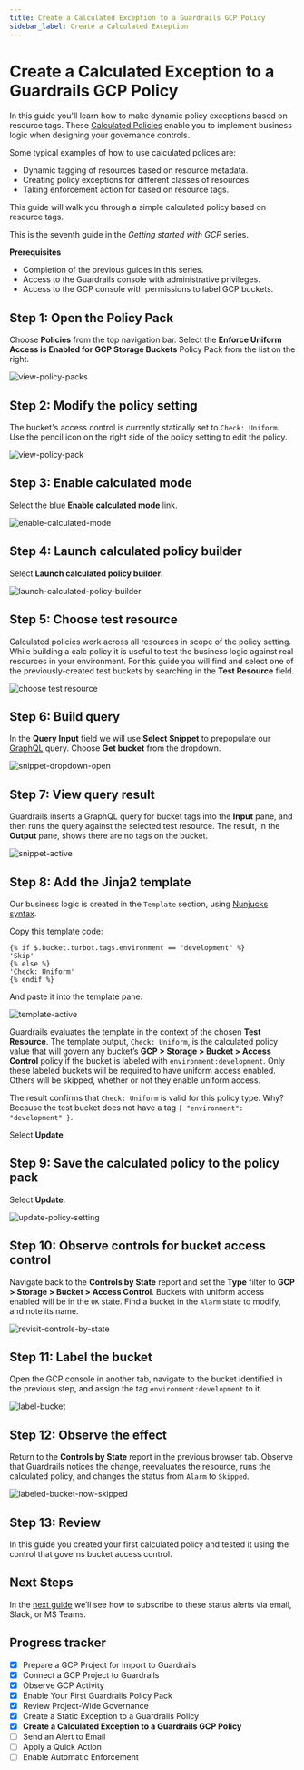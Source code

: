 ```yaml
---
title: Create a Calculated Exception to a Guardrails GCP Policy
sidebar_label: Create a Calculated Exception
---
```


# Create a Calculated Exception to a Guardrails GCP Policy

In this guide you'll learn how to make dynamic policy exceptions based on resource tags. These [Calculated Policies](/guardrails/docs/reference/glossary#calculated-policy) enable you to implement business logic when designing your governance controls.

Some typical examples of how to use calculated polices are:

- Dynamic tagging of resources based on resource metadata.
- Creating policy exceptions for different classes of resources.
- Taking enforcement action for based on resource tags.

This guide will walk you through a simple calculated policy based on resource tags.

This is the seventh guide in the *Getting started with GCP* series.

**Prerequisites**

- Completion of the previous guides in this series.
- Access to the Guardrails console with administrative privileges.
- Access to the GCP console with permissions to label GCP buckets.

## Step 1: Open the Policy Pack

Choose **Policies** from the top navigation bar. Select the **Enforce Uniform Access is Enabled for GCP Storage Buckets** Policy Pack from the list on the right.

<p><img alt="view-policy-packs" src="/images/docs/guardrails/getting-started/getting-started-gcp/create-calculated-exception/view-policy-packs.png"/></p>


## Step 2: Modify the policy setting

The bucket's access control is currently statically set to `Check: Uniform`. Use the pencil icon on the right side of the policy setting to edit the policy.

<p><img alt="view-policy-pack" src="/images/docs/guardrails/getting-started/getting-started-gcp/create-calculated-exception/view-policy-pack.png"/></p>

## Step 3: Enable calculated mode

Select the blue **Enable calculated mode** link.

<p><img alt="enable-calculated-mode" src="/images/docs/guardrails/getting-started/getting-started-gcp/create-calculated-exception/enable-calculated-mode.png"/></p>

## Step 4: Launch calculated policy builder

Select **Launch calculated policy builder**.

<p><img alt="launch-calculated-policy-builder" src="/images/docs/guardrails/getting-started/getting-started-gcp/create-calculated-exception/launch-builder.png"/></p>


## Step 5: Choose test resource

Calculated policies work across all resources in scope of the policy setting. While building a calc policy it is useful to test the business logic against real resources in your environment. For this guide you will find and select one of the previously-created test buckets by searching in the **Test Resource** field.

<p><img alt="choose test resource" src="/images/docs/guardrails/getting-started/getting-started-gcp/create-calculated-exception/choose-test-resource.png"/></p>

## Step 6: Build query

In the **Query Input** field we will use **Select Snippet** to prepopulate our [GraphQL](/guardrails/docs/reference/glossary#graphql) query. Choose **Get bucket** from the dropdown.

<p><img alt="snippet-dropdown-open" src="/images/docs/guardrails/getting-started/getting-started-gcp/create-calculated-exception/open-snippet-dropdown.png"/></p>

## Step 7: View query result

Guardrails inserts a GraphQL query for bucket tags into the **Input** pane, and then runs the query against the selected test resource. The result, in the **Output** pane, shows there are no tags on the bucket.

<p><img alt="snippet-active" src="/images/docs/guardrails/getting-started/getting-started-gcp/create-calculated-exception/snippet-active.png"/></p>

## Step 8: Add the Jinja2 template

Our business logic is created in the `Template` section, using [Nunjucks syntax](https://mozilla.github.io/nunjucks/templating.html).

Copy this template code:

```nunjucks
{% if $.bucket.turbot.tags.environment == "development" %}
'Skip'
{% else %}
'Check: Uniform'
{% endif %}
```

And paste it into the template pane.

<p><img alt="template-active" src="/images/docs/guardrails/getting-started/getting-started-gcp/create-calculated-exception/template-active.png"/></p>

Guardrails evaluates the template in the context of the chosen **Test Resource**. The template output, `Check: Uniform`, is the calculated policy value that will govern any bucket’s **GCP > Storage > Bucket > Access Control** policy if the bucket is labeled with `environment:development`. Only these labeled buckets will be required to have uniform access enabled. Others will be skipped, whether or not they enable uniform access.

The result confirms that `Check: Uniform` is valid for this policy type.  Why? Because the test bucket does not have a tag `{ "environment": "development" }`.

Select **Update**

## Step 9: Save the calculated policy to the policy pack

Select **Update**.

<p><img alt="update-policy-setting" src="/images/docs/guardrails/getting-started/getting-started-gcp/create-calculated-exception/update-setting.png"/></p>

## Step 10: Observe controls for bucket access control

Navigate back to the **Controls by State** report and set the **Type** filter to **GCP > Storage > Bucket > Access Control**. Buckets with uniform access enabled will be in the `OK` state. Find a bucket in the `Alarm` state to modify, and note its name.

<p><img alt="revisit-controls-by-state" src="/images/docs/guardrails/getting-started/getting-started-gcp/create-calculated-exception/revisit-controls-by-state.png"/></p>

## Step 11: Label the bucket

Open the GCP console in another tab, navigate to the bucket identified in the previous step, and assign the tag `environment:development` to it.

<p><img alt="label-bucket" src="/images/docs/guardrails/getting-started/getting-started-gcp/create-calculated-exception/label-the-bucket.png"/></p>


## Step 12: Observe the effect

Return to the **Controls by State** report in the previous browser tab.  Observe that Guardrails notices the change, reevaluates the resource, runs the calculated policy, and changes the status from `Alarm` to `Skipped`.

<p><img alt="labeled-bucket-now-skipped" src="/images/docs/guardrails/getting-started/getting-started-gcp/create-calculated-exception/labeled-bucket-now-skipped.png"/></p>

## Step 13: Review

In this guide you created your first calculated policy and tested it using the control that governs bucket access control.

## Next Steps

In the [next guide](/guardrails/docs/getting-started/getting-started-gcp/send-alert-to-email) we’ll see how to subscribe to these status alerts via email, Slack, or MS Teams.

## Progress tracker
- [x] Prepare a GCP Project for Import to Guardrails
- [x] Connect a GCP Project to Guardrails
- [x] Observe GCP Activity
- [x] Enable Your First Guardrails Policy Pack
- [x] Review Project-Wide Governance
- [x] Create a Static Exception to a Guardrails Policy
- [x] **Create a Calculated Exception to a Guardrails GCP Policy**
- [ ] Send an Alert to Email
- [ ] Apply a Quick Action
- [ ] Enable Automatic Enforcement
